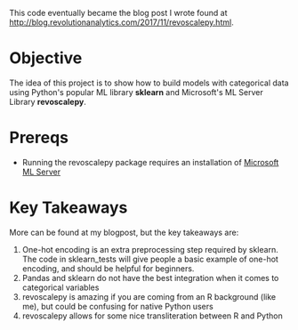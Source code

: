 This code eventually became the blog post I wrote found at
http://blog.revolutionanalytics.com/2017/11/revoscalepy.html.

# Objective

The idea of this project is to show how to build models with categorical
data using Python's popular ML library **sklearn** and Microsoft's ML Server Library **revoscalepy**. 

# Prereqs

- Running the revoscalepy package requires an installation of [Microsoft ML Server](https://docs.microsoft.com/en-us/machine-learning-server/what-is-machine-learning-server)

# Key Takeaways

More can be found at my blogpost, but the key takeaways are:

1. One-hot encoding is an extra preprocessing step required by sklearn. The code in sklearn_tests will give people a basic example of one-hot encoding, and should be helpful for beginners.
2. Pandas and sklearn do not have the best integration when it comes to categorical variables
3. revoscalepy is amazing if you are coming from an R background (like me), but could be confusing for native Python users
4. revoscalepy allows for some nice transliteration between R and Python 


